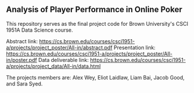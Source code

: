 Analysis of Player Performance in Online Poker
-
This repository serves as the final project code for Brown University's CSCI 1951A Data Science course.

Abstract link: https://cs.brown.edu/courses/csci1951-a/projects/project_poster/All-in/abstract.pdf
Presentation link: https://cs.brown.edu/courses/csci1951-a/projects/project_poster/All-in/poster.pdf
Data deliverable link: https://cs.brown.edu/courses/csci1951-a/projects/project_data/All-in/data.html

The projects members are: Alex Wey, Eliot Laidlaw, Liam Bai, Jacob Good, and Sara Syed.
